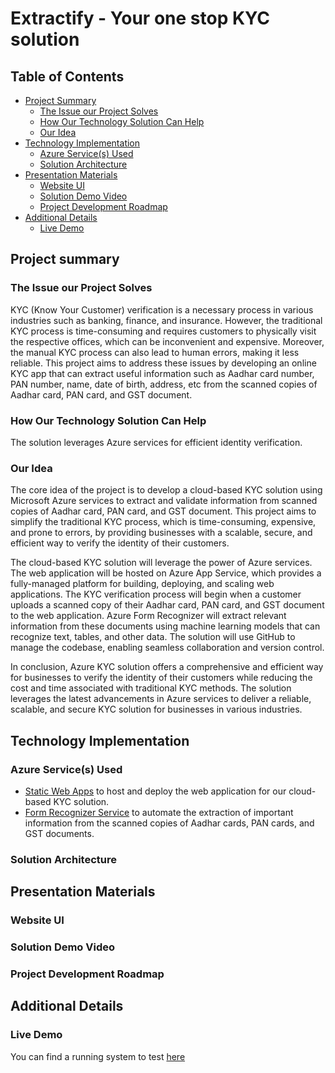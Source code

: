 # Extractify - Your one stop KYC solution

## Table of Contents

- [Project Summary](#project-summary)
  - [The Issue our Project Solves](#the-issue-our-project-solves)
  - [How Our Technology Solution Can Help](#how-our-technology-solution-can-help)
  - [Our Idea](#our-idea)
- [Technology Implementation](#technology-implementation)
  - [Azure Service(s) Used](#azure-services-used)
  - [Solution Architecture](#solution-architecture)
- [Presentation Materials](#presentation-materials)
  - [Website UI](#website-ui)
  - [Solution Demo Video](#solution-demo-video)
  - [Project Development Roadmap](#project-development-roadmap)
- [Additional Details](#additional-details)
  - [Live Demo](#live-demo)


## Project summary

### The Issue our Project Solves

KYC (Know Your Customer) verification is a necessary process in various industries such as banking, finance, and insurance. However, the traditional KYC process is time-consuming and requires customers to physically visit the respective offices, which can be inconvenient and expensive. Moreover, the manual KYC process can also lead to human errors, making it less reliable. This project aims to address these issues by developing an online KYC app that can extract useful information such as Aadhar card number, PAN number, name, date of birth, address, etc from the scanned copies of Aadhar card, PAN card, and GST document. 

### How Our Technology Solution Can Help

The solution leverages Azure services for efficient identity verification.

### Our Idea
The core idea of the project is to develop a cloud-based KYC solution using Microsoft Azure services to extract and validate information from scanned copies of Aadhar card, PAN card, and GST document. This project aims to simplify the traditional KYC process, which is time-consuming, expensive, and prone to errors, by providing businesses with a scalable, secure, and efficient way to verify the identity of their customers.

The cloud-based KYC solution will leverage the power of Azure services. The web application will be hosted on Azure App Service, which provides a fully-managed platform for building, deploying, and scaling web applications. The KYC verification process will begin when a customer uploads a scanned copy of their Aadhar card, PAN card, and GST document to the web application. Azure Form Recognizer will extract relevant information from these documents using machine learning models that can recognize text, tables, and other data. The solution will use GitHub to manage the codebase, enabling seamless collaboration and version control.

In conclusion, Azure KYC solution offers a comprehensive and efficient way for businesses to verify the identity of their customers while reducing the cost and time associated with traditional KYC methods. The solution leverages the latest advancements in Azure services to deliver a reliable, scalable, and secure KYC solution for businesses in various industries.

## Technology Implementation

### Azure Service(s) Used

- [Static Web Apps](https://learn.microsoft.com/en-us/azure/static-web-apps/)
to host and deploy the web application for our cloud-based KYC solution.
- [Form Recognizer Service](https://learn.microsoft.com/en-us/azure/applied-ai-services/form-recognizer/overview?view=form-recog-3.0.0) 
to automate the extraction of important information from the scanned copies of Aadhar cards, PAN cards, and GST documents.

### Solution Architecture
## Presentation Materials
### Website UI

### Solution Demo Video
### Project Development Roadmap
## Additional Details
### Live Demo
You can find a running system to test [here](https://blue-hill-02f50f400.3.azurestaticapps.net/)



